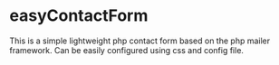 # easyContactForm

This is a simple lightweight php contact form based on the php mailer framework.
Can be easily configured using css and config file.
